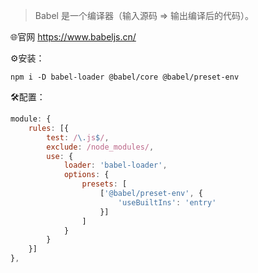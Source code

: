 > Babel 是一个编译器（输入源码 => 输出编译后的代码）。

🌐官网 https://www.babeljs.cn/

⚙️安装：

```text
npm i -D babel-loader @babel/core @babel/preset-env 
```

🛠️配置：

```js
module: {
    rules: [{
        test: /\.js$/,
        exclude: /node_modules/,
        use: {
            loader: 'babel-loader',
            options: {
                presets: [
                    ['@babel/preset-env', {
                        'useBuiltIns': 'entry'
                    }]
                ]
            }
        }
    }]
},
```

